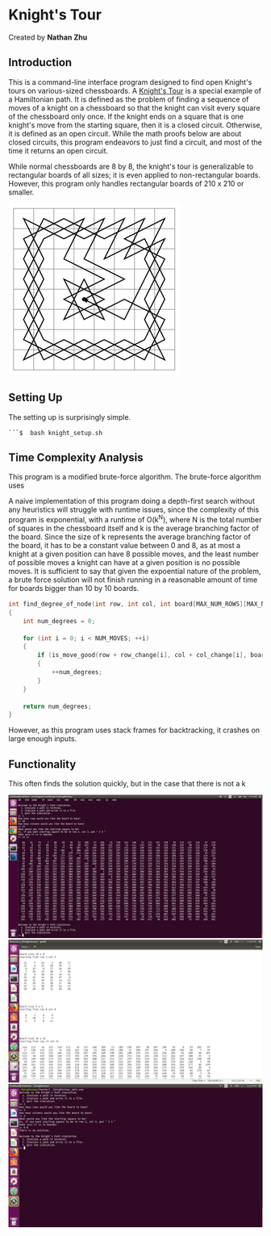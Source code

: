 # Knight's Tour
Created by <b>Nathan Zhu </b>

## Introduction

This is a command-line interface program designed to find open Knight's tours on various-sized chessboards.  A <a href="https://en.wikipedia.org/wiki/Knight%27s_tour ">Knight's Tour</a> is a special example of a Hamiltonian path. It is defined as the problem of finding a sequence of moves of a knight on a chessboard so that the knight can visit every square of the chessboard only once.  If the knight ends on a square that is one knight's move from the starting square, then it is a closed circuit.  Otherwise, it is defined as an open circuit.  While the math proofs below are about closed circuits, this program endeavors to just find a circuit, and most of the time it returns an open circuit.

While normal chessboards are 8 by 8, the knight's tour is generalizable to rectangular boards of all sizes; it is even applied
to non-rectangular boards.  However, this program only handles rectangular boards of 210 x 210 or smaller.


<img src="photos/example_knights_tour.png" alt="Knight's Tour"> </img>

## Setting Up

The setting up is surprisingly simple.  

```$  curl -OL https://github.com/nathanzhu144/knightstour/knight_setup.sh
```$  bash knight_setup.sh
```
## Time Complexity Analysis

This program is a modified brute-force algorithm.  The brute-force algorithm uses 

A naive implementation of this program doing a depth-first search without any heuristics will struggle with runtime issues,
since the complexity of this program is exponential, with a runtime of O(k<sup>N</sup>), where N is the total number of
squares in the chessboard itself and k is the average branching factor of the board.  Since the size of k represents the average branching factor of the board, it has to be a constant value between 0 and 8, as at most a knight at a given position can have 8 possible moves, and the least number of possible moves a knight can have at a given position is no possible moves. It is sufficient to say that given the expoential nature of the problem, a brute force solution will not finish running in a reasonable amount of time for boards bigger than 10 by 10 boards.



```C++
int find_degree_of_node(int row, int col, int board[MAX_NUM_ROWS][MAX_NUM_COLS])
{
    int num_degrees = 0;

    for (int i = 0; i < NUM_MOVES; ++i)
    {
        if (is_move_good(row + row_change[i], col + col_change[i], board))
        {
            ++num_degrees;
        }
    }

    return num_degrees;
}
```

However, as this program uses stack frames for backtracking, it crashes on large enough inputs.  




## Functionality

This often finds the solution quickly, but in the case that there is not a k

<img src="photos/cli_knights_tour_1.png" alt="Knight's Tour"> 

<img src="photos/file_writing_example.png" alt="file writing example">
<img src="photos/no_solution.png" alt="no solution">
